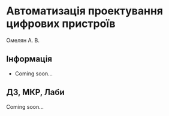 # Автоматизація проектування цифрових пристроїв

Омелян А. В.

## Інформація

* Coming soon...

## ДЗ, МКР, Лаби

Coming soon...
